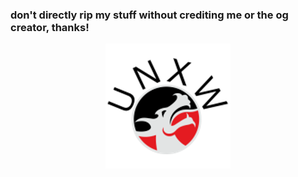 <bold><h3>don't directly rip my stuff without crediting me or the og creator, thanks!</h3></bold>
<p align="center"><img src="unxw.png" alt="My crappy free logo! :)" /></p>
